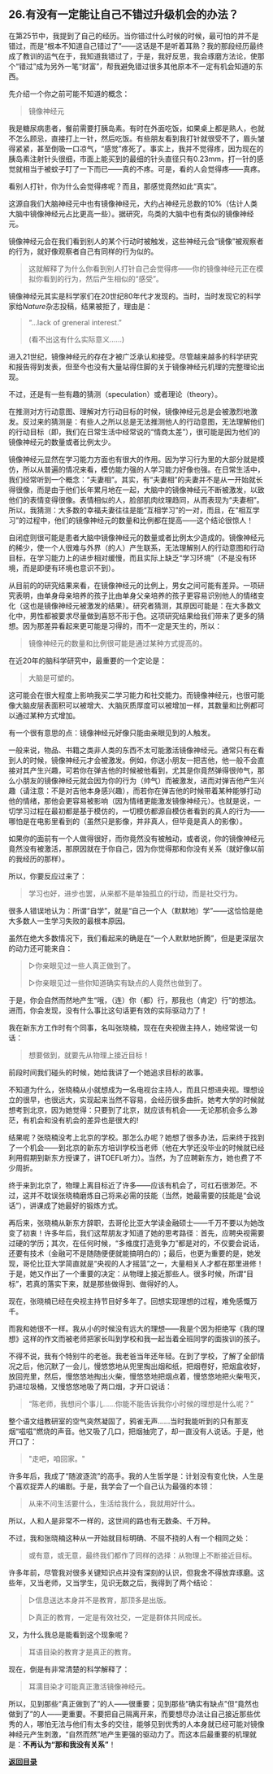 ## 26.有没有一定能让自己不错过升级机会的办法？

在第25节中，我提到了自己的经历。当你错过什么时候的时候，最可怕的并不是错过，而是“根本不知道自己错过了”——这话是不是听着耳熟？我的那段经历最终成了教训的运气在于，我知道我错过了，于是，我好反思，我会琢磨方法论，使那个“错过”成为另外一笔“财富”，帮我避免错过很多其他原本不一定有机会知道的东西。

先介绍一个你之前可能不知道的概念：

> 镜像神经元

我是糖尿病患者，餐前需要打胰岛素。有时在外面吃饭，如果桌上都是熟人，也就不怎么顾忌，直接打上一针，然后吃饭。有些朋友看到我打针就很受不了，眉头皱得紧紧，甚至倒吸一口凉气，“感觉”疼死了。事实上，我并不觉得疼，因为现在的胰岛素注射针头很细，市面上能买到的最细的针头直径只有0.23mm，打一针的感觉就相当于被蚊子叮了一下而已——真的不疼。可是，看的人会觉得疼——真疼。

看别人打针，你为什么会觉得疼呢？而且，那感觉竟然如此“真实”。

这源自我们大脑神经元中也有镜像神经元，大约占神经元总数的10%（估计人类大脑中镜像神经元占比更高一些）。据研究，鸟类的大脑中也有类似的镜像神经元。

镜像神经元会在我们看到别人的某个行动时被触发，这些神经元会“镜像”被观察者的行为，就好像观察者自己有同样的行为似的。

> 这就解释了为什么你看到别人打针自己会觉得疼——你的镜像神经元正在模拟你看到的行为，然后产生相似的“感受”。

镜像神经元其实是科学家们在20世纪80年代才发现的。当时，当时发现它的科学家给*Nature*杂志投稿，结果被拒了，理由是：

> “…lack of greneral interest.”
>
> (看不出这有什么实际意义……)

进入21世纪，镜像神经元的存在才被广泛承认和接受。尽管越来越多的科学研究和报告得到发表，但至今也没有大量站得住脚的关于镜像神经元机理的完整理论出现。

不过，还是有一些有趣的猜测（speculation）或者理论（theory）。

在推测对方行动意图、理解对方行动目标的时候，镜像神经元总是会被激烈地激发。反过来的猜测是：有些人之所以总是无法推测他人的行动意图，无法理解他们的行动目标（即，我们在日常生活中经常说的“情商太差”），很可能是因为他们的镜像神经元的数量或者比例太少。

镜像神经元显然在学习能力方面也有很大的作用。因为学习行为里的大部分就是模仿，所以从普遍的情况来看，模仿能力强的人学习能力好像也强。在日常生活中，我们经常听到一个概念：“夫妻相”。其实，有“夫妻相”的夫妻并不是从一开始就长得很像，而是由于他们长年累月地在一起，大脑中的镜像神经元不断被激发，以致他们的表情变得很像。表情相似的人，脸部肌肉纹理趋同，从而表现为“夫妻相”。所以，我猜测：大多数的幸福夫妻往往是能“互相学习”的一对，而且，在“相互学习”的过程中，他们的镜像神经元的数量和比例都在提高——这个结论很惊人！

自闭症则很可能是患者大脑中镜像神经元的数量或者比例太少造成的。镜像神经元的稀少，使一个人很难与外界（的人）产生联系，无法理解别人的行动意图和行动目标，在学习能力上的进步相对缓慢，而且实际上缺乏“学习环境”（不是没有环境，而是即便有环境也意识不到）。

从目前的的研究结果来看，在镜像神经元的比例上，男女之间可能有差异。一项研究表明，由单身母亲培养的孩子比由单身父亲培养的孩子更容易识别他人的情绪变化（这也是镜像神经元被激发的结果）。研究者猜测，其原因可能是：在大多数文化中，男性都被要求尽量做到喜怒不形于色。这项研究结果给我们带来了更多的猜想。因为那差异看起来更可能是习得的，而不一定是天生的，所以：

> 镜像神经元的数量和比例很可能是通过某种方式提高的。

在近20年的脑科学研究中，最重要的一个定论是：

> 大脑是可塑的。

这可能会在很大程度上影响我买二学习能力和社交能力。而镜像神经元，也很可能像大脑皮层表面积可以被增大、大脑灰质厚度可以被增加一样，其数量和比例都可以通过某种方式增加。

有一个很有意思的点：镜像神经元好像只能由亲眼见到的人触发。

一般来说，物品、书籍之类非人类的东西不太可能激活镜像神经元。通常只有在看到人的时候，镜像神经元才会被激发。例如，你送小朋友一把吉他，他一般不会直接对其产生兴趣，可若你在弹吉他的时候被他看到，尤其是你竟然弹得很帅气，那么小朋友的镜像神经元就会因为你的行为（帅气）而被激发，进而对弹吉他产生兴趣（请注意：不是对吉他本身感兴趣），而若你在弹吉他的时候带着某种能够打动他的情绪，那他会更容易被影响（因为情绪更能激发镜像神经元）。也就是说，一切学习过程在最初都是基于模仿的，一切模仿都源自模仿者看到的真人的行为——哪怕是在电影里看到的（虽然只是影像，并非真人，但毕竟是真人的影像）。

如果你的面前有一个人做得很好，而你竟然没有被触动，或者说，你的镜像神经元竟然没有被激活，那原因就在于你自己，因为你觉得那和你没有关系（就好像以前的我经历的那样）。

所以，你要反应过来了：

> 学习也好，进步也罢，从来都不是单独孤立的行动，而是社交行为。

很多人错误地认为：所谓“自学”，就是“自己一个人（默默地）学”——这恰恰是绝大多数人一生学习失败的最根本原因。

虽然在绝大多数情况下，我们看起来的确是在“一个人默默地折腾”，但是更深层次的动力还可能来自：

> ▷你亲眼见过一些人真正做到了。
>
> ▷你亲眼见过一些你知道确实有缺点的人竟然也做到了。

于是，你会自然而然地产生“哦，（连）你（都）行，那我也（肯定）行”的想法。进而，你会发现，没有什么事比这句话更有效的实际驱动力了！

我在新东方工作时有个同事，名叫张晓楠，现在在央视做主持人，她经常说一句话：

> 想要做到，就要先从物理上接近目标！

 前段时间我们碰头的时候，她给我讲了一个她追求目标的故事。

不知道为什么，张晓楠从小就想成为一名电视台主持人，而且只想进央视。理想设立的很早，也很远大，实现起来当然不容易，会经历很多曲折。她考大学的时候就想考到北京，因为她觉得：只要到了北京，就应该有机会——无论那机会多么渺茫，有机会和没有机会的差异也是很大的!

结果呢？张晓楠没考上北京的学校。那怎么办呢？她想了很多办法，后来终于找到了一个机会——到北京的新东方培训学校当老师（他在大学还没毕业的时候就已经利用假期到新东方授课了，讲TOEFL听力）。当然，为了应聘新东方，她也费了不少周折。

终于来到北京了，物理上离目标近了许多——应该有机会了，可红石很渺茫。不过，这并不耽误张晓楠磨炼自己将来必需的技能（当然，她最需要的技能是“会说话”），讲课成了她最好的锻炼方式。

再后来，张晓楠从新东方辞职，去哥伦比亚大学读金融硕士——千万不要以为她改变了初衷！许多年后，我们这帮朋友才知道了她的思考路径：首先，应聘央视需要过硬的学历；其次，在任何时候，“多维度打造竞争力”都是对的，不仅要会说话，还要有技术（金融可不是随随便便就能搞明白的）；最后，也更为重要的是，她发现，哥伦比亚大学简直就是“央视的人才摇篮”之一，大量相关人才都在那里进修！于是，她又作出了一个重要的决定：从物理上接近那些人。很多时候，所谓“目标”，若真的落实下来，就是那些做得到、做得好的人。

现在，张晓楠已经在央视主持节目好多年了。回想实现理想的过程，难免感慨万千。

而我和她很不一样。我从小的时候没有远大的理想——我是个因为拒绝写《我的理想》这样的作文而被老师把家长叫到学校和我一起当着全班同学的面挨训的孩子。

不得不说，我有个特别牛的老爸。我老爸当年还年轻。在到了学校，了解了全部情况之后，他沉默了一会儿，慢悠悠地从兜里掏出烟和纸，把烟卷好，把烟盒收好，放回兜里，然后，慢悠悠地掏出火柴，慢悠悠地把烟点着，慢悠悠地把火柴甩灭，扔进垃圾桶，又慢悠悠地吸了两口烟，才开口说话：

> “陈老师，我想问个事儿……你能不能告诉我你小时候的理想是什么呢？”

整个语文组教研室的空气突然凝固了，鸦雀无声……当时我能听到的只有那支烟“嗞嗞”燃烧的声音。他又吸了几口，把烟抽完了，却一直没有人说话。于是，他开口了：

> "走吧，咱回家。"

许多年后，我成了“随波逐流”的高手。我的人生哲学是：计划没有变化快，人生是个喜欢捉弄人的编剧。于是，我学会了一个自己认为最强的本领：

> 从来不问生活要什么，生活给我什么，我就用好什么。

所以，人和人是非常不一样的，这世间的路也有无数条、千万种。

不过，我和张晓楠这种从一开始就目标明确、不屈不挠的人有一个相同之处：

> 或有意，或无意，最终我们都作了同样的选择：从物理上不断接近目标。

许多年前，尽管我对很多关键知识点并没有深刻的认识，但我舍不得放弃琢磨。这些年，又当老师，又当学生，见识无数之后，我得到了两个结论：

> ▷信息送达本身并不是教育，那顶多是出版。
>
> ▷真正的教育，一定是有效社交，一定是群体共同成长。

又，为什么我总是能看到这个现象呢？

> 耳语目染的教育才是真正的教育。

现在，倒是有非常清楚的科学解释了：

> 耳濡目染才可能真正激活镜像神经元。

所以，见到那些“真正做到了”的人——很重要；见到那些“确实有缺点”但“竟然也做到了”的人——更重要。不要把自己隔离开来，而要想尽办法让自己接近那些优秀的人，哪怕无法与他们有太多的交往，能够见到优秀的人本身就已经可能对镜像神经元产生刺激，“自然而然”地产生更强的驱动力了。而这本后最重要的机理就是：**不再认为“那和我没有关系”**！



[**返回目录**](./menu.md)
